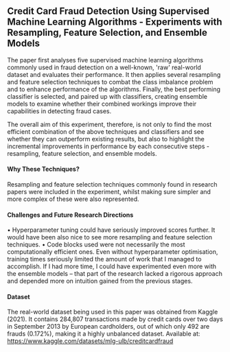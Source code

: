 ## **Credit Card Fraud Detection Using Supervised Machine Learning Algorithms - Experiments with Resampling, Feature Selection, and Ensemble Models**

The paper first analyses five supervised machine learning algorithms commonly used in fraud detection on a well-known, 'raw' real-world dataset and evaluates their performance. It then applies several resampling and feature selection techniques to combat the class imbalance problem and to enhance performance of the algorithms. Finally, the best performing classifier is selected, and paired up with classifiers, creating ensemble models to examine whether their combined workings improve their capabilities in detecting fraud cases. 

The overall aim of this experiment, therefore, is not only to find the most efficient combination of the above techniques and classifiers and see whether they can outperform existing results, but also to highlight the incremental improvements in performance by each consecutive steps - resampling, feature selection, and ensemble models. 

#### **Why These Techniques?**
Resampling and feature selection techniques commonly found in research papers were included in the experiment, whilst making sure simpler and more complex of these were also represented. 

#### **Challenges and Future Research Directions**
• Hyperparameter tuning could have seriously improved scores further. It would have been also nice to see more resampling and feature selection techniques.
• Code blocks used were not necessarily the most computationally efficient ones. Even without hyperparameter optimisation, training times seriously limited the amount of work that I managed to accomplish. If I had more time, I could have experimented even more with the ensemble models – that part of the research lacked a rigorous approach and depended more on intuition gained from the previous stages.

#### **Dataset**
The real-world dataset being used in this paper was obtained from Kaggle (2021). It contains 284,807 transactions made by credit cards over two days in September 2013 by European cardholders, out of which only 492 are frauds (0.172%), making it a highly unbalanced dataset. Available at: https://www.kaggle.com/datasets/mlg-ulb/creditcardfraud
